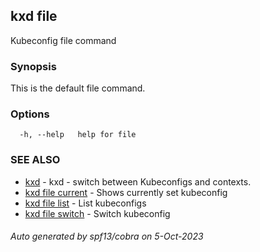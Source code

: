 ## kxd file

Kubeconfig file command

### Synopsis

This is the default file command.

### Options

```
  -h, --help   help for file
```

### SEE ALSO

* [kxd](kxd.md)	 - kxd - switch between Kubeconfigs and contexts.
* [kxd file current](kxd_file_current.md)	 - Shows currently set kubeconfig
* [kxd file list](kxd_file_list.md)	 - List kubeconfigs
* [kxd file switch](kxd_file_switch.md)	 - Switch kubeconfig

###### Auto generated by spf13/cobra on 5-Oct-2023
